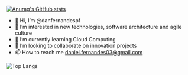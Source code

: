 [![Anurag's GitHub stats](https://github-readme-stats.vercel.app/api?username=ddpfernandes&show_icons=true&theme=tokyonight)](https://github.com/anuraghazra/github-readme-stats)

- 👋 Hi, I’m @danfernandespf
- 👀 I’m interested in new technologies, software architecture and agile culture
- 🌱 I’m currently learning Cloud Computing
- 💞️ I’m looking to collaborate on innovation projects
- 📫 How to reach me daniel.fernandes03@gmail.com

<!---
danfernandespf/danfernandespf is a ✨ special ✨ repository because its `README.md` (this file) appears on your GitHub profile.
You can click the Preview link to take a look at your changes.
--->

![Top Langs](https://github-readme-stats.vercel.app/api/top-langs/?username=ddpfernandes&layout=compact)
